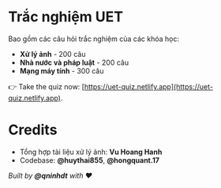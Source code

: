 # Trắc nghiệm UET

Bao gồm các câu hỏi trắc nghiệm của các khóa học:
- **Xử lý ảnh** - 200 câu
- **Nhà nước và pháp luật** - 200 câu
- **Mạng máy tính** - 300 câu

👉 Take the quiz now: [https://uet-quiz.netlify.app](https://uet-quiz.netlify.app).

# Credits
- Tổng hợp tài liệu xử lý ảnh: **Vu Hoang Hanh**
- Codebase: **@huythai855**, **@hongquant.17**

_Built by **@qninhdt** with ❤️_
